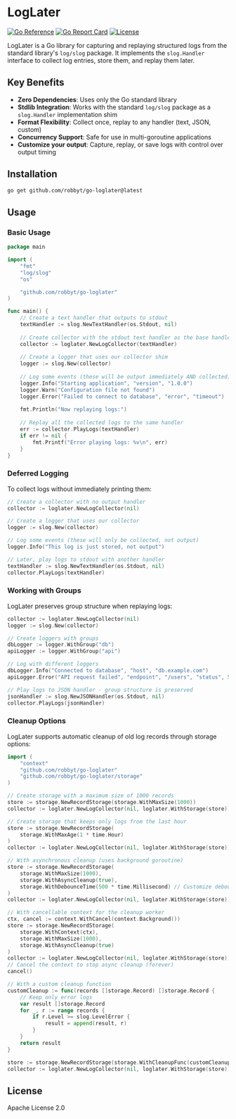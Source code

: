 # LogLater

[![Go Reference](https://pkg.go.dev/badge/github.com/robbyt/go-loglater.svg)](https://pkg.go.dev/github.com/robbyt/go-loglater)
[![Go Report Card](https://goreportcard.com/badge/github.com/robbyt/go-loglater)](https://goreportcard.com/report/github.com/robbyt/go-loglater)
[![License](https://img.shields.io/badge/license-Apache%202.0-blue.svg)](LICENSE)

LogLater is a Go library for capturing and replaying structured logs from the standard library's `log/slog` package. It implements the `slog.Handler` interface to collect log entries, store them, and replay them later.

## Key Benefits

- **Zero Dependencies**: Uses only the Go standard library
- **Stdlib Integration**: Works with the standard `log/slog` package as a `slog.Handler` implementation shim
- **Format Flexibility**: Collect once, replay to any handler (text, JSON, custom)
- **Concurrency Support**: Safe for use in multi-goroutine applications
- **Customize your output**: Capture, replay, or save logs with control over output timing

## Installation

```bash
go get github.com/robbyt/go-loglater@latest
```

## Usage

### Basic Usage

```go
package main

import (
	"fmt"
	"log/slog"
	"os"

	"github.com/robbyt/go-loglater"
)

func main() {
    // Create a text handler that outputs to stdout
    textHandler := slog.NewTextHandler(os.Stdout, nil)
    
    // Create collector with the stdout text handler as the base handler
    collector := loglater.NewLogCollector(textHandler)
    
    // Create a logger that uses our collector shim
    logger := slog.New(collector)
    
    // Log some events (these will be output immediately AND collected)
    logger.Info("Starting application", "version", "1.0.0")
    logger.Warn("Configuration file not found")
    logger.Error("Failed to connect to database", "error", "timeout")
    
    fmt.Println("Now replaying logs:")
    
    // Replay all the collected logs to the same handler
    err := collector.PlayLogs(textHandler)
    if err != nil {
        fmt.Printf("Error playing logs: %v\n", err)
    }
}
```

### Deferred Logging

To collect logs without immediately printing them:

```go
// Create a collector with no output handler
collector := loglater.NewLogCollector(nil)

// Create a logger that uses our collector
logger := slog.New(collector)

// Log some events (these will only be collected, not output)
logger.Info("This log is just stored, not output")

// Later, play logs to stdout with another handler
textHandler := slog.NewTextHandler(os.Stdout, nil)
collector.PlayLogs(textHandler)
```

### Working with Groups

LogLater preserves group structure when replaying logs:

```go
collector := loglater.NewLogCollector(nil)
logger := slog.New(collector)

// Create loggers with groups
dbLogger := logger.WithGroup("db")
apiLogger := logger.WithGroup("api")

// Log with different loggers
dbLogger.Info("Connected to database", "host", "db.example.com")
apiLogger.Error("API request failed", "endpoint", "/users", "status", 500)

// Play logs to JSON handler - group structure is preserved
jsonHandler := slog.NewJSONHandler(os.Stdout, nil)
collector.PlayLogs(jsonHandler)
```

### Cleanup Options

LogLater supports automatic cleanup of old log records through storage options:

```go
import (
    "context"
    "github.com/robbyt/go-loglater"
    "github.com/robbyt/go-loglater/storage"
)

// Create storage with a maximum size of 1000 records
store := storage.NewRecordStorage(storage.WithMaxSize(1000))
collector := loglater.NewLogCollector(nil, loglater.WithStorage(store))

// Create storage that keeps only logs from the last hour
store := storage.NewRecordStorage(
    storage.WithMaxAge(1 * time.Hour)
)
collector := loglater.NewLogCollector(nil, loglater.WithStorage(store))

// With asynchronous cleanup (uses background goroutine)
store := storage.NewRecordStorage(
    storage.WithMaxSize(1000),
    storage.WithAsyncCleanup(true),
    storage.WithDebounceTime(500 * time.Millisecond) // Customize debounce time
)
collector := loglater.NewLogCollector(nil, loglater.WithStorage(store))

// With cancellable context for the cleanup worker
ctx, cancel := context.WithCancel(context.Background())
store := storage.NewRecordStorage(
    storage.WithContext(ctx),
    storage.WithMaxSize(1000),
    storage.WithAsyncCleanup(true)
)
collector := loglater.NewLogCollector(nil, loglater.WithStorage(store))
// Cancel the context to stop async cleanup (forever)
cancel()

// With a custom cleanup function
customCleanup := func(records []storage.Record) []storage.Record {
    // Keep only error logs
    var result []storage.Record
    for _, r := range records {
        if r.Level >= slog.LevelError {
            result = append(result, r)
        }
    }
    return result
}

store := storage.NewRecordStorage(storage.WithCleanupFunc(customCleanup))
collector := loglater.NewLogCollector(nil, loglater.WithStorage(store))
```

## License

Apache License 2.0
